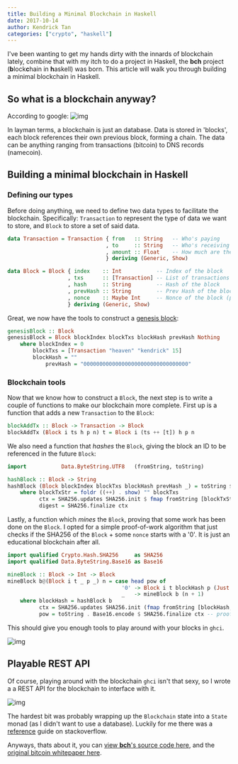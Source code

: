 ```yaml
---
title: Building a Minimal Blockchain in Haskell
date: 2017-10-14
author: Kendrick Tan
categories: ["crypto", "haskell"]
---
```


I've been wanting to get my hands dirty with the innards of blockchain lately, combine that with my itch to do a project in Haskell, the __bch__ project (<strong>b</strong>lock<strong>c</strong>hain in <strong>h</strong>askell) was born. This article will walk you through building a minimal blockchain in Haskell.

## So what is a blockchain anyway?

According to google:
![img](https://i.imgur.com/oVCropd.png)

In layman terms, a blockchain is just an database. Data is stored in 'blocks', each block references their own previous block, forming a chain. The data can be anything ranging from transactions (bitcoin) to DNS records (namecoin).

## Building a minimal blockchain in Haskell

### Defining our types

Before doing anything, we need to define two data types to facilitate the blockchain. Specifically: `Transaction` to represent the type of data we want to store, and `Block` to store a set of said data.

```haskell
data Transaction = Transaction { from   :: String   -- Who's paying
                               , to     :: String   -- Who's receiving
                               , amount :: Float    -- How much are they paying
                               } deriving (Generic, Show)

data Block = Block { index    :: Int           -- Index of the block
                   , txs      :: [Transaction] -- List of transactions in the block
                   , hash     :: String        -- Hash of the block
                   , prevHash :: String        -- Prev Hash of the block
                   , nonce    :: Maybe Int     -- Nonce of the block (proof of work)
                   } deriving (Generic, Show)
```

Great, we now have the tools to construct a [genesis block](https://en.bitcoin.it/wiki/Genesis_block):

```haskell
genesisBlock :: Block
genesisBlock = Block blockIndex blockTxs blockHash prevHash Nothing
    where blockIndex = 0
        blockTxs = [Transaction "heaven" "kendrick" 15]
        blockHash = ""
            prevHash = "000000000000000000000000000000000"
```

### Blockchain tools

Now that we know how to construct a `Block`, the next step is to write a couple of functions to make our blockchain more complete. First up is a function that adds a new `Transaction` to the `Block`:

```haskell
blockAddTx :: Block -> Transaction -> Block
blockAddTx (Block i ts h p n) t = Block i (ts ++ [t]) h p n
```

We also need a function that _hashes_ the `Block`, giving the block an ID to be referenced in the future `Block`:

```haskell
import           Data.ByteString.UTF8   (fromString, toString)

hashBlock :: Block -> String
hashBlock (Block blockIndex blockTxs blockHash prevHash _) = toString $ Base16.encode digest
    where blockTxStr = foldr ((++) . show) "" blockTxs
          ctx = SHA256.updates SHA256.init $ fmap fromString [blockTxStr, prevHash]
          digest = SHA256.finalize ctx
```

Lastly, a function which _mines_ the `Block`, proving that some work has been done on the `Block`. I opted for a simple proof-of-work algorithm that just checks if the SHA256 of the `Block` + some `nonce` starts with a '0'. It is just an educational blockchain after all.

```haskell
import qualified Crypto.Hash.SHA256     as SHA256
import qualified Data.ByteString.Base16 as Base16

mineBlock :: Block -> Int -> Block
mineBlock b@(Block i t _ p _) n = case head pow of
                                    '0' -> Block i t blockHash p (Just n)
                                    _   -> mineBlock b (n + 1)
    where blockHash = hashBlock b
          ctx = SHA256.updates SHA256.init (fmap fromString [blockHash, show n, p])
          pow = toString . Base16.encode $ SHA256.finalize ctx -- proof of work
```

This should give you enough tools to play around with your blocks in `ghci`.

![img](https://i.imgur.com/1mlkP6P.png)


## Playable REST API

Of course, playing around with the blockchain `ghci` isn't that sexy, so I wrote a a REST API for the blockchain to interface with it. 

![img](https://i.imgur.com/3ijlTcL.png)

The hardest bit was probably wrapping up the `Blockchain` state into a `State` monad (as I didn't want to use a database). Luckily for me there was a [reference](https://stackoverflow.com/questions/31952792/how-do-i-use-a-persistent-state-monad-with-spock) guide on stackoverflow.

Anyways, thats about it, you can [view __bch__'s source code here](https://github.com/kendricktan/bch/), and the [original bitcoin whitepaper here](https://bitcoin.org/bitcoin.pdf).